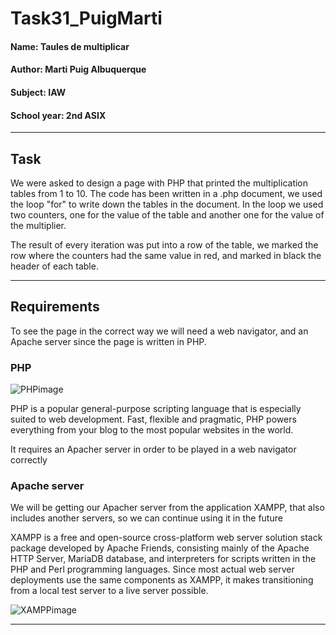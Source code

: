 # Task31_PuigMarti

#### Name: Taules de multiplicar

#### Author: Marti Puig Albuquerque

#### Subject: IAW

#### School year: 2nd ASIX

---
## Task 

We were asked to design a page with PHP that printed the multiplication tables from 1 to 10.
The code has been written in a .php document, we used the loop "for" to write down the tables in the document.
In the loop we used two counters, one for the value of the table and another one for the value of the multiplier.

The result of every iteration was put into a row of the table, we marked the row where the counters had the same value in red, and marked in black the header of each table.

---
## Requirements

To see the page in the correct way we will need a web navigator,  and an Apache server since the page is written in PHP.

### PHP 
![PHPimage](https://avatars0.githubusercontent.com/u/25158?s=280&v=4)

PHP is a popular general-purpose scripting language that is especially suited to web development.
Fast, flexible and pragmatic, PHP powers everything from your blog to the most popular websites in the world.

It requires an Apacher server in order to be played in a web navigator correctly


### Apache server

We will be getting our Apacher server from the application XAMPP, that also includes another servers, so we can continue using it in the future

XAMPP is a free and open-source cross-platform web server solution stack package developed by Apache Friends, consisting mainly of the Apache HTTP Server, MariaDB database, and interpreters for scripts written in the PHP and Perl programming languages. Since most actual web server deployments use the same components as XAMPP, it makes transitioning from a local test server to a live server possible.

![XAMPPimage](https://cdn2.iconfinder.com/data/icons/pack1-baco-flurry-icons-style/512/XAMPP.png)

---